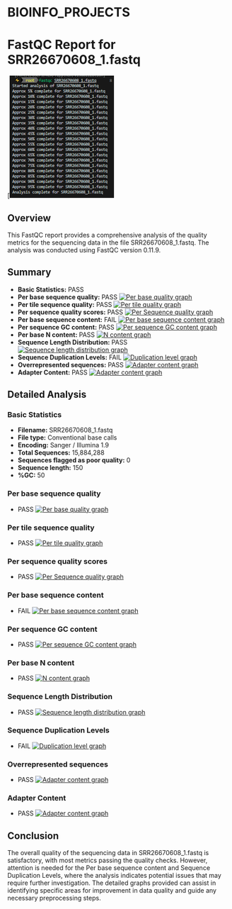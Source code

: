# BIOINFO_PROJECTS
# FastQC Report for SRR26670608_1.fastq 
[![Per base quality graph](https://github.com/Rachel2705/BIOINFO_PROJECTS/blob/main/fastq_report/LINUX%20CODE.PNG)
## Overview

This FastQC report provides a comprehensive analysis of the quality metrics for the sequencing data in the file SRR26670608_1.fastq. The analysis was conducted using FastQC version 0.11.9.

## Summary

- **Basic Statistics:** PASS
- **Per base sequence quality:** PASS [![Per base quality graph](link_to_image)](link_to_image)
- **Per tile sequence quality:** PASS [![Per tile quality graph](link_to_image)](link_to_image)
- **Per sequence quality scores:** PASS [![Per Sequence quality graph](link_to_image)](link_to_image)
- **Per base sequence content:** FAIL [![Per base sequence content graph](link_to_image)](link_to_image)
- **Per sequence GC content:** PASS [![Per sequence GC content graph](link_to_image)](link_to_image)
- **Per base N content:** PASS [![N content graph](link_to_image)](link_to_image)
- **Sequence Length Distribution:** PASS [![Sequence length distribution graph](link_to_image)](link_to_image)
- **Sequence Duplication Levels:** FAIL [![Duplication level graph](link_to_image)](link_to_image)
- **Overrepresented sequences:** PASS [![Adapter content graph](link_to_image)](link_to_image)
- **Adapter Content:** PASS [![Adapter content graph](link_to_image)](link_to_image)

## Detailed Analysis

### Basic Statistics
- **Filename:** SRR26670608_1.fastq
- **File type:** Conventional base calls
- **Encoding:** Sanger / Illumina 1.9
- **Total Sequences:** 15,884,288
- **Sequences flagged as poor quality:** 0
- **Sequence length:** 150
- **%GC:** 50

### Per base sequence quality
- PASS [![Per base quality graph](link_to_image)](link_to_image)

### Per tile sequence quality
- PASS [![Per tile quality graph](link_to_image)](link_to_image)

### Per sequence quality scores
- PASS [![Per Sequence quality graph](link_to_image)](link_to_image)

### Per base sequence content
- FAIL [![Per base sequence content graph](link_to_image)](link_to_image)

### Per sequence GC content
- PASS [![Per sequence GC content graph](link_to_image)](link_to_image)

### Per base N content
- PASS [![N content graph](link_to_image)](link_to_image)

### Sequence Length Distribution
- PASS [![Sequence length distribution graph](link_to_image)](link_to_image)

### Sequence Duplication Levels
- FAIL [![Duplication level graph](link_to_image)](link_to_image)

### Overrepresented sequences
- PASS [![Adapter content graph](link_to_image)](link_to_image)

### Adapter Content
- PASS [![Adapter content graph](link_to_image)](link_to_image)

## Conclusion

The overall quality of the sequencing data in SRR26670608_1.fastq is satisfactory, with most metrics passing the quality checks. However, attention is needed for the Per base sequence content and Sequence Duplication Levels, where the analysis indicates potential issues that may require further investigation. The detailed graphs provided can assist in identifying specific areas for improvement in data quality and guide any necessary preprocessing steps.
